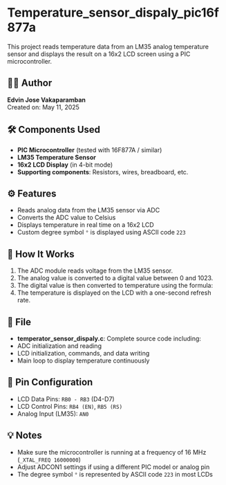 # Temperature_sensor_dispaly_pic16f877a

This project reads temperature data from an LM35 analog temperature sensor and displays the result on a 16x2 LCD screen using a PIC microcontroller.

## 👨‍💻 Author
**Edvin Jose Vakaparamban**  
Created on: May 11, 2025

## 🛠 Components Used
- **PIC Microcontroller** (tested with 16F877A / similar)
- **LM35 Temperature Sensor**
- **16x2 LCD Display** (in 4-bit mode)
- **Supporting components**: Resistors, wires, breadboard, etc.

## ⚙️ Features
- Reads analog data from the LM35 sensor via ADC
- Converts the ADC value to Celsius
- Displays temperature in real time on a 16x2 LCD
- Custom degree symbol `°` is displayed using ASCII code `223`

## 🔧 How It Works
1. The ADC module reads voltage from the LM35 sensor.
2. The analog value is converted to a digital value between 0 and 1023.
3. The digital value is then converted to temperature using the formula:
4. The temperature is displayed on the LCD with a one-second refresh rate.

## 📂 File
- **temperator_sensor_dispaly.c**: Complete source code including:
- ADC initialization and reading
- LCD initialization, commands, and data writing
- Main loop to display temperature continuously

## 📌 Pin Configuration
- LCD Data Pins: `RB0 - RB3` (D4-D7)
- LCD Control Pins: `RB4 (EN)`, `RB5 (RS)`
- Analog Input (LM35): `AN0`

## 💡 Notes
- Make sure the microcontroller is running at a frequency of 16 MHz (`_XTAL_FREQ 16000000`)
- Adjust ADCON1 settings if using a different PIC model or analog pin
- The degree symbol `°` is represented by ASCII code `223` in most LCDs


